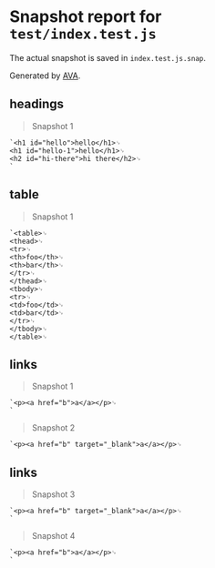 # Snapshot report for `test/index.test.js`

The actual snapshot is saved in `index.test.js.snap`.

Generated by [AVA](https://ava.li).

## headings

> Snapshot 1

    `<h1 id="hello">hello</h1>␊
    <h1 id="hello-1">hello</h1>␊
    <h2 id="hi-there">hi there</h2>␊
    `

## table

> Snapshot 1

    `<table>␊
    <thead>␊
    <tr>␊
    <th>foo</th>␊
    <th>bar</th>␊
    </tr>␊
    </thead>␊
    <tbody>␊
    <tr>␊
    <td>foo</td>␊
    <td>bar</td>␊
    </tr>␊
    </tbody>␊
    </table>␊
    

## links

> Snapshot 1

    `<p><a href="b">a</a></p>␊
    `

> Snapshot 2

    `<p><a href="b" target="_blank">a</a></p>␊
    

## links

> Snapshot 3

    `<p><a href="b" target="_blank">a</a></p>␊
    `

> Snapshot 4

    `<p><a href="b">a</a></p>␊
    `